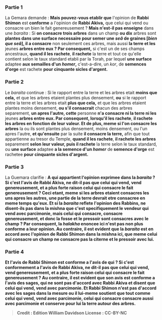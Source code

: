 
### Partie 1
La Gemara demande : <b>Mais pouvez-vous etablir que</b> l'opinion de <b>Rabbi Shimon</b> est <b>conforme</b> a l'opinion de <b>Rabbi Akiva,</b> que celui qui vend ou consacre un bien le fait genereusement ? <b>Mais n'est-il pas enseigne</b> dans une <i>baraita</i> : Si <b>on consacre trois arbres</b> dans un champ <b>ou dix</b> arbres sont <b>plantes dans une surface necessaire pour semer une <i>seâ</i> de graines [<i>bien que seâ</i>], il a consacre</b> non seulement ces arbres, mais aussi <b>la terre et les</b> jeunes <b>arbres entre eux ? Par consequent,</b> si c'est un de ses champs ancestraux, <b>quand il les rachete</b>, <b>il rachete</b> la terre et tout ce qu'elle contient selon le taux standard etabli par la Torah, par lequel <b>une surface</b> adaptee <b>aux semailles d'un <i>homer</i>,</b> c'est-a-dire, un <i>kor</i>, de <b>semences d'orge</b> est rachete <b>pour cinquante sicles d'argent.</b>

### Partie 2
Le <i>baraita</i> continue : Si le rapport entre la terre et les arbres etait <b>moins que cela,</b> et que les arbres etaient plantes plus densement, <b>ou</b> si le rapport entre la terre et les arbres etait <b>plus que cela,</b> et que les arbres etaient plantes moins densement, <b>ou s'il consacrait</b> chacun des arbres separement, <b>un apres l'autre, cette</b> personne <b>n'a consacre ni la terre ni les</b> jeunes <b>arbres entre eux. Par consequent, lorsqu'il les rachete</b>, <b>il rachete les arbres en fonction de leur valeur. Et de plus, meme si l'on consacre les arbres</b> la ou ils sont plantes plus densement, moins densement, ou l'un apres l'autre, <b>et qu'ensuite</b> par la suite <b>il consacre la terre,</b> afin que tout appartienne au tresor du Temple, <b>quand il les rachete</b>, <b>il rachete les arbres</b> separement <b>selon leur valeur, puis il rachete</b> la terre selon le taux standard, ou <b>une surface</b> adaptee <b>a la semence d'un <i>homer</i></b> de <b>semence d'orge</b> est rachetee <b>pour cinquante sicles d'argent. </b>

### Partie 3
La Guemara clarifie : <b>A qui appartient l'opinion exprimee dans la <i>baraita</i> ? <b>Si</b> c'est l'avis de <b>Rabbi Akiva, ne dit-il pas</b> que <b>celui qui vend, vend genereusement, et a plus forte raison celui qui consacre</b> le fait genereusement ? Ceci etant, meme si les arbres etaient consacres les uns apres les autres, une partie de la terre devrait etre consacree en meme temps qu'eux. Et <b>si</b> la <i>baraita</i> reflete l'opinion des <b>Rabbins, ne disent-ils pas</b> dans la mishna que <b>c'est</b> specifiquement <b>le vendeur qui vend avec parcimonie, mais celui qui consacre, consacre genereusement,</b> et donc la fosse et le pressoir sont consacres avec le champ ? Par consequent, la <i>halakha</i> enoncee ici n'est pas non plus conforme a leur opinion. <b>Au contraire,</b> il est <b>evident</b> que la <i>baraita</i> <b>est</b> en accord avec l'opinion de <b>Rabbi Shimon</b> dans la mishna ici, que meme celui qui consacre un champ ne consacre pas la citerne et le pressoir avec lui.

### Partie 4
<b>Et</b> l'avis de <b>Rabbi Shimon</b> est <b>conforme</b> a l'avis <b>de qui ? Si</b> c'est <b>conformement</b> a l'avis <b>de Rabbi Akiva, ne dit-il pas</b> que <b>celui qui vend, vend genereusement, et a plus forte raison celui qui consacre</b> le fait genereusement ? <b>Au contraire,</b> il est <b>evident</b> que son avis est <b>conforme</b> a l'avis <b>des sages,</b> qui ne sont pas d'accord avec Rabbi Akiva et disent que celui qui vend, vend avec parcimonie. <b>Et Rabbi Shimon</b> n'est pas d'accord avec les sages dans la mesure ou <b>il</b> lui-meme <b>soutient</b> que <b>tout comme celui qui vend, vend avec parcimonie, celui qui consacre consacre aussi avec parcimonie et conserve pour lui la terre</b> autour des arbres.

>Credit : Edition William Davidson
>License : CC-BY-NC